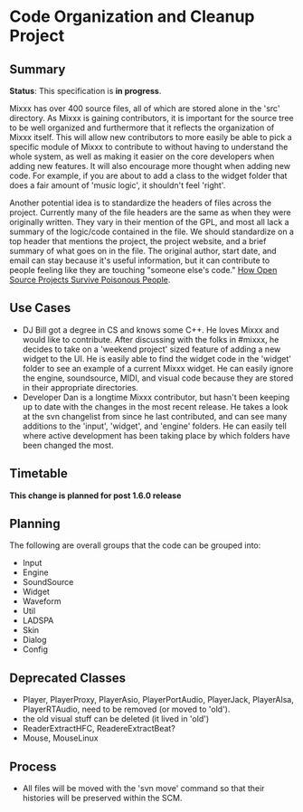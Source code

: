 # Code Organization and Cleanup Project

## Summary

**Status**: This specification is **in progress**.

Mixxx has over 400 source files, all of which are stored alone in the
'src' directory. As Mixxx is gaining contributors, it is important for
the source tree to be well organized and furthermore that it reflects
the organization of Mixxx itself. This will allow new contributors to
more easily be able to pick a specific module of Mixxx to contribute to
without having to understand the whole system, as well as making it
easier on the core developers when adding new features. It will also
encourage more thought when adding new code. For example, if you are
about to add a class to the widget folder that does a fair amount of
'music logic', it shouldn't feel 'right'.

Another potential idea is to standardize the headers of files across the
project. Currently many of the file headers are the same as when they
were originally written. They vary in their mention of the GPL, and most
all lack a summary of the logic/code contained in the file. We should
standardize on a top header that mentions the project, the project
website, and a brief summary of what goes on in the file. The original
author, start date, and email can stay because it's useful information,
but it can contribute to people feeling like they are touching "someone
else's code." [How Open Source Projects Survive Poisonous
People](http://www.youtube.com/watch?v=ZSFDm3UYkeE).

## Use Cases

  - DJ Bill got a degree in CS and knows some C++. He loves Mixxx and
    would like to contribute. After discussing with the folks in
    \#mixxx, he decides to take on a 'weekend project' sized feature of
    adding a new widget to the UI. He is easily able to find the widget
    code in the 'widget' folder to see an example of a current Mixxx
    widget. He can easily ignore the engine, soundsource, MIDI, and
    visual code because they are stored in their appropriate
    directories. 
  - Developer Dan is a longtime Mixxx contributor, but hasn't been
    keeping up to date with the changes in the most recent release. He
    takes a look at the svn changelist from since he last contributed,
    and can see many additions to the 'input', 'widget', and 'engine'
    folders. He can easily tell where active development has been taking
    place by which folders have been changed the most. 

## Timetable

**This change is planned for post 1.6.0 release**

## Planning

The following are overall groups that the code can be grouped into:

  - Input 
  - Engine
  - SoundSource
  - Widget
  - Waveform
  - Util
  - LADSPA 
  - Skin
  - Dialog
  - Config

## Deprecated Classes

  - Player, PlayerProxy, PlayerAsio, PlayerPortAudio, PlayerJack,
    PlayerAlsa, PlayerRTAudio, need to be removed (or moved to 'old').
  - the old visual stuff can be deleted (it lived in 'old')
  - ReaderExtractHFC, ReadereExtractBeat?
  - Mouse, MouseLinux

## Process

  - All files will be moved with the 'svn move' command so that their
    histories will be preserved within the SCM.
